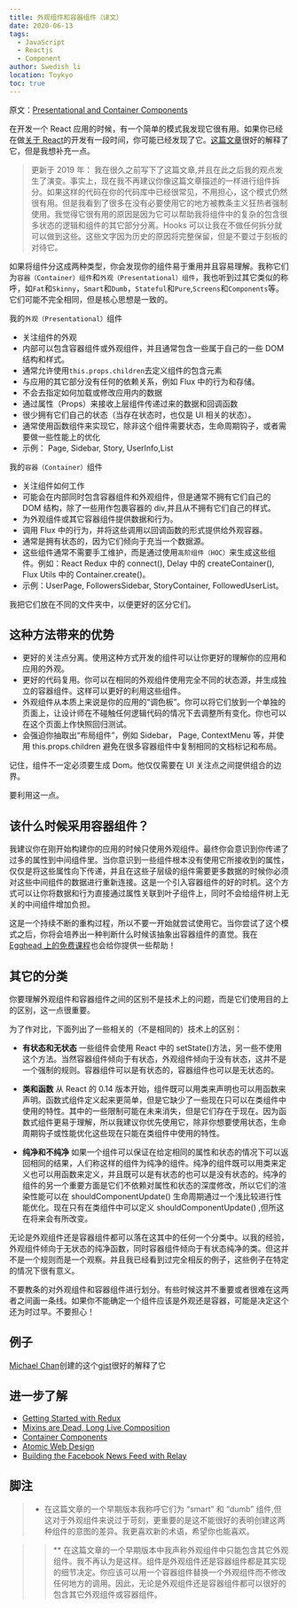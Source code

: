 ```yaml
---
title: 外观组件和容器组件（译文）
date: 2020-06-13
tags: 
  - JavaScript
  - Reactjs
  - Component
author: Swedish li
location: Toykyo
toc: true
---
```


原文：[Presentational and Container Components](https://medium.com/@dan_abramov/smart-and-dumb-components-7ca2f9a7c7d0)<br>

在开发一个 React 应用的时候，有一个简单的模式我发现它很有用。如果你已经在做[关于 React](https://reactjs.org/blog/2015/03/19/building-the-facebook-news-feed-with-relay.html)的开发有一段时间，你可能已经发现了它。[这篇文章](https://medium.com/@learnreact/container-components-c0e67432e005)很好的解释了它，但是我想补充一点。

<!-- more -->

> 更新于 2019 年： 我在很久之前写下了这篇文章,并且在此之后我的观点发生了演变。事实上，现在我不再建议你像这篇文章描述的一样进行组件拆分。如果这样的代码在你的代码库中已经很常见，不用担心，这个模式仍然很有用。但是我看到了很多在没有必要使用它的地方被教条主义狂热者强制使用。我觉得它很有用的原因是因为它可以帮助我将组件中的复杂的包含很多状态的逻辑和组件的其它部分分离。Hooks 可以让我在不做任何拆分就可以做到这些。这些文字因为历史的原因将完整保留，但是不要过于刻板的对待它。



如果将组件分这成两种类型，你会发现你的组件易于重用并且容易理解。我称它们为`容器（Container）组件`和`外观（Presentational）组件`，我也听到过其它类似的称呼，如`Fat`和`Skinny`，`Smart`和`Dumb`，`Stateful`和`Pure`,`Screens`和`Components`等。它们可能不完全相同，但是核心思想是一致的。

我的`外观（Presentational）`组件

- 关注组件的外观
- 内部可以包含容器组件或外观组件，并且通常包含一些属于自己的一些 DOM 结构和样式。
- 通常允许使用`this.props.children`去定义组件的包含元素
- 与应用的其它部分没有任何的依赖关系，例如 Flux 中的行为和存储。
- 不会去指定如何加载或修改应用内的数据
- 通过属性（Props）来接收上层组件传递过来的数据和回调函数
- 很少拥有它们自己的状态（当存在状态时，也仅是 UI 相关的状态）。
- 通常使用函数组件来实现它，除非这个组件需要状态，生命周期钩子，或者需要做一些性能上的优化
- 示例： Page, Sidebar, Story, UserInfo,List

我的`容器（Container）`组件

- 关注组件如何工作
- 可能会在内部同时包含容器组件和外观组件，但是通常不拥有它们自己的 DOM 结构，除了一些用作包裹容器的 div,并且从不拥有它们自己的样式。
- 为外观组件或其它容器组件提供数据和行为。
- 调用 Flux 中的行为，并将这些调用以回调函数的形式提供给外观容器。
- 通常是拥有状态的，因为它们倾向于充当一个数据源。
- 这些组件通常不需要手工维护，而是通过使用`高阶组件（HOC）`来生成这些组件。例如：React Redux 中的 connect(), Delay 中的 createContainer(), Flux Utils 中的 Container.create()。
- 示例：UserPage, FollowersSidebar, StoryContainer, FollowedUserList。

我把它们放在不同的文件夹中，以便更好的区分它们。

## 这种方法带来的优势

- 更好的关注点分离。使用这种方式开发的组件可以让你更好的理解你的应用和应用的外观。
- 更好的代码复用。你可以在相同的外观组件使用完全不同的状态源，并生成独立的容器组件。这样可以更好的利用这些组件。
- 外观组件从本质上来说是你的应用的“调色板”。你可以将它们放到一个单独的页面上，让设计师在不碰触任何逻辑代码的情况下去调整所有变化。你也可以在这个页面上作快照回归测试。
- 会强迫你抽取出“布局组件”，例如 Sidebar， Page, ContextMenu 等，并使用 this.props.children 避免在很多容器组件中复制相同的文档标记和布局。

记住，组件不一定必须要生成 Dom。他仅仅需要在 UI 关注点之间提供组合的边界。

要利用这一点。

## 该什么时候采用容器组件？

我建议你在刚开始构建你的应用的时候只使用外观组件。最终你会意识到你传递了过多的属性到中间组件里。当你意识到一些组件根本没有使用它所接收到的属性，仅仅是将这些属性向下传递，并且在这些子层级的组件需要更多数据的时候你必须对这些中间组件的数据进行重新连接。这是一个引入容器组件的好的时机。这个方式可以让你将数据和行为直接通过属性关联到叶子组件上，同时不会给组件树上无关的中间组件增加负担。

这是一个持续不断的重构过程，所以不要一开始就尝试使用它。当你尝试了这个模式之后，你将会培养出一种判断什么时候该抽象出容器组件的直觉。我在[Egghead 上的免费课程](https://egghead.io/courses/getting-started-with-redux)也会给你提供一些帮助！

## 其它的分类

你要理解外观组件和容器组件之间的区别不是技术上的问题，而是它们使用目的上的区别，这一点很重要。

为了作对比，下面列出了一些相关的（不是相同的）技术上的区别：

- **有状态和无状态** 一些组件会使用 React 中的 setState()方法，另一些不使用这个方法。当然容器组件倾向于有状态，外观组件倾向于没有状态，这并不是一个强制的规则。容器组件可以是有状态的，容器组件也可以是无状态的。

- **类和函数** 从 React 的 0.14 版本开始，组件既可以用类来声明也可以用函数来声明。函数式组件定义起来更简单，但是它缺少了一些现在只可以在类组件中使用的特性。其中的一些限制可能在未来消失，但是它们存在于现在。因为函数式组件更易于理解，所以我建议你优先使用它，除非你想要使用状态，生命周期钩子或性能优化这些现在只能在类组件中使用的特性。

- **纯净和不纯净** 如果一个组件可以保证在给定相同的属性和状态的情况下可以返回相同的结果，人们称这样的组件为纯净的组件。纯净的组件既可以用类来定义也可以用函数来定义，并且既可以是有状态的也可以是没有状态的。纯净的组件的另一个重要方面是它们不依赖对属性和状态的深度修改，所以它们的渲染性能可以在 shouldComponentUpdate() 生命周期通过一个浅比较进行性能优化。现在只有在类组件中可以定义 shouldComponentUpdate() ,但所这在将来会有所改变。

无论是外观组件还是容器组件都可以落在这其中的任何一个分类中。以我的经验，外观组件倾向于无状态的纯净函数，同时容器组件倾向于有状态纯净的类。但这并不是一个规则而是一个观察。并且我已经看到过完全相反的例子，这些例子在特定的情况下很有意义。

不要教条的对外观组件和容器组件进行划分。有些时候这并不重要或者很难在这两者之间画一条线。如果你不能确定一个组件应该是外观还是容器，可能是决定这个还为时过早。不要担心！

## 例子

[Michael Chan](https://twitter.com/chantastic)创建的这个[gist](https://gist.github.com/chantastic/fc9e3853464dffdb1e3c)很好的解释了它

## 进一步了解

- [Getting Started with Redux](https://egghead.io/courses/getting-started-with-redux)
- [Mixins are Dead, Long Live Composition](https://medium.com/@dan_abramov/mixins-are-dead-long-live-higher-order-components-94a0d2f9e750)
- [Container Components](https://medium.com/@learnreact/container-components-c0e67432e005)
- [Atomic Web Design](https://bradfrost.com/blog/post/atomic-web-design/)
- [Building the Facebook News Feed with Relay](https://reactjs.org/blog/2015/03/19/building-the-facebook-news-feed-with-relay.html)

## 脚注

> - 在这篇文章的一个早期版本我称呼它们为 “smart” 和 “dumb” 组件,但这对于外观组件来说过于苛刻，更重要的是这不能很好的表明创建这两种组件的意图的差异。我更喜欢新的术语，希望你也能喜欢。

> > \*\* 在这篇文章的一个早期版本中我声称外观组件中只能包含其它外观组件。我不再认为是这样。组件是外观组件还是容器组件都是其实现的细节决定。你应该可以用一个容器组件替换一个外观组件而不修改任何地方的调用。因此，无论是外观组件还是容器组件都可以很好的包含其它外观组件或容器组件。

